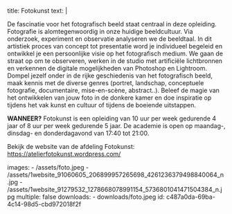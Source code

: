 title: Fotokunst
text: |
  <p>De fascinatie voor het fotografisch beeld staat centraal
  in deze opleiding. Fotografie is alomtegenwoordig in
  onze huidige beeldcultuur. Via onderzoek, experiment
  en observatie analyseren we de beeldtaal. In dit
  artistiek proces van concept tot presentatie word je
  individueel begeleid en ontwikkel je een persoonlijke
  visie op het fotografisch medium.
  We gaan de straat op om te observeren, werken in
  de studio met artificiële lichtbronnen en verkennen de
  digitale mogelijkheden van Photoshop en Lightroom.
  Dompel jezelf onder in de rijke geschiedenis van
  het fotografisch beeld, maak kennis met de diverse
  genres (portret, landschap, conceptuele fotografie,
  documentaire, mise-en-scène, abstract..).
  Beleef de magie van het ontwikkelen van jouw foto in
  de donkere kamer en doe inspiratie op tijdens het vak
  kunst en cultuur of tijdens de boeiende uitstappen.
  </p>
  <p><strong>WANNEER?</strong> Fotokunst is een opleiding van 10
  uur per week gedurende 4 jaar of 8 uur per week
  gedurende 5 jaar.
  De academie is open op maandag-, dinsdag- en
  donderdagavond van 17:40 tot 21:00.
  </p>
  <p>Bekijk de website van de afdeling Fotokunst: <a href="https://atelierfotokunst.wordpress.com/" target="_blank">https://atelierfotokunst.wordpress.com/</a><br>
  </p>
images:
  - /assets/foto.jpeg
  - /assets/1website_91060605_206899957265698_4261236379498840064_n.jpg
  - /assets/1website_91279532_1278668078991154_5736801041471504384_n.jpg
multiple: false
downloads:
  - downloads/foto.jpeg
id: c487a0da-69ba-4c14-98d5-cbd972018f2f

